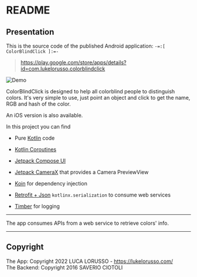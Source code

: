 # README #

## Presentation ##

This is the source code of the published Android application: `-=:[ ColorBlindClick ]:=-`  

> https://play.google.com/store/apps/details?id=com.lukelorusso.colorblindclick

![Demo](press/demo.gif)

ColorBlindClick is designed to help all colorblind people to distinguish colors. It's very simple to use, just point an object and click to get the name, RGB and hash of the color.

An iOS version is also available.

In this project you can find


* Pure [Kotlin](https://kotlinlang.org/) code

* [Kotlin Coroutines](https://kotlinlang.org/docs/coroutines-overview.html)

* [Jetpack Compose UI](https://developer.android.com/compose)

* [Jetpack CameraX](https://developer.android.com/media/camera/camerax) that provides a Camera PreviewView

* [Koin](https://insert-koin.io/) for dependency injection

* [Retrofit + Json](https://square.github.io/retrofit/) `kotlinx.serialization` to consume web services

* [Timber](https://github.com/JakeWharton/timber) for logging

- - -

The app consumes APIs from a web service to retrieve colors' info.

- - -

## Copyright ##

The App: Copyright 2022 LUCA LORUSSO - https://lukelorusso.com/  
The Backend: Copyright 2016 SAVERIO CIOTOLI  
